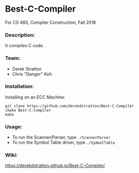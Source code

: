 # Best-C-Compiler

For CS 460, Compiler Construction, Fall 2018

### Description:

It compiles C code.

### Team:

- Derek Stratton
- Chris "Danger" Koh

### Installation: 

Installing on an ECC Machine:
```
git clone https://github.com/derekdstratton/Best-C-Compiler
cmake Best-C-Compiler
make
```

### Usage:

- To run the Scanner/Parser, type `./ScannerParser`
- To run the Symbol Table driver, type `./SymbolTable`

### Wiki:

https://derekdstratton.github.io/Best-C-Compiler/
